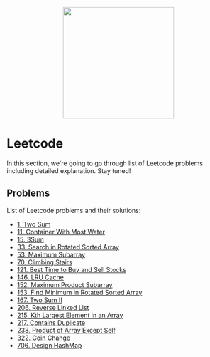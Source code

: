 <p align="center"><img width="250" height="250" src="https://media.giphy.com/media/zmWakhFv4Cllxh0CCP/giphy.gif"/></p>

# Leetcode

In this section, we're going to go through list of Leetcode problems including detailed explanation. Stay tuned!

## Problems

List of Leetcode problems and their solutions:

- [1. Two Sum](/leet/1_Two_Sum/)
- [11. Container With Most Water](/leet/11_Container_With_Most_Water/)
- [15. 3Sum](/leet/15_3Sum/)
- [33. Search in Rotated Sorted Array](/leet/33_Search_in_Rotated_Sorted_Array/)
- [53. Maximum Subarray](/leet/53_Maximum_Subarray/)
- [70. Climbing Stairs](/leet/70_Climbing_Stairs/)
- [121. Best Time to Buy and Sell Stocks](/leet/121_Best_Time_to_Buy_and_Sell_Stocks/)
- [146. LRU Cache](/leet/146_LRU_Cache/)
- [152. Maximum Product Subarray](/leet/152_Maximum_Product_Subarray/)
- [153. Find Minimum in Rotated Sorted Array](/leet/153_Find_Minimum_in_Rotated_Sorted_Array/)
- [167. Two Sum II](/leet/167_Two_Sum_II/)
- [206. Reverse Linked List](/leet/206_Reverse_Linked_List/)
- [215. Kth Largest Element in an Array](/leet/215_Kth_Largest_Element_in_an_Array/)
- [217. Contains Duplicate](/leet/217_Contains_Duplicate/)
- [238. Product of Array Except Self](/leet/238_Product_of_Array_Except_Self/)
- [322. Coin Change](/leet/322_Coin_Change/)
- [706. Design HashMap](/leet/706_Design_HashMap/)
